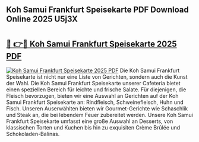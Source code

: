 ## Koh Samui Frankfurt Speisekarte PDF Download Online 2025 U5j3X

# <h2><a href="http://gc8vos.nevu.top/?p=Koh+Samui+Frankfurt+Speisekarte">🔗 👉🔴 Koh Samui Frankfurt Speisekarte 2025 PDF</a></h2>

[![Koh Samui Frankfurt Speisekarte 2025 PDF](https://i.imgur.com/dBaPXMq.png)](http://gc8vos.nevu.top/?p=Koh+Samui+Frankfurt+Speisekarte)
Die Koh Samui Frankfurt Speisekarte ist nicht nur eine Liste von Gerichten, sondern auch die Kunst der Wahl. Die Koh Samui Frankfurt Speisekarte unserer Cafeteria bietet einen speziellen Bereich für leichte und frische Salate. Für diejenigen, die Fleisch bevorzugen, bieten wir eine Auswahl an Gerichten auf der Koh Samui Frankfurt Speisekarte an: Rindfleisch, Schweinefleisch, Huhn und Fisch. Unseren Auserwählten bieten wir Gourmet-Gerichte wie Schaschlik und Steak an, die bei lebendem Feuer zubereitet werden. Unsere Koh Samui Frankfurt Speisekarte umfasst eine große Auswahl an Desserts, von klassischen Torten und Kuchen bis hin zu exquisiten Crème Brûlée und Schokoladen-Balinas.
